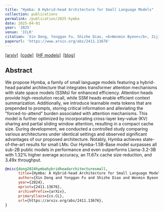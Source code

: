 ```yaml
---
title: "Hymba: A Hybrid-head Architecture for Small Language Models"
collection: publications
permalink: /publication/2025-hymba
date: 2025-04-01
year: '2025'
venue: 'ICLR'
citation: 'Xin Dong, Yonggan Fu, Shizhe Diao, <b>Wonmin Byeon</b>, Zijia Chen, Ameya Sunil Mahabaleshwarkar, Shih-Yang Liu, Matthijs Van Keirsbilck, Min-Hung Chen, Yoshi Suhara, Yingyan Lin, Jan Kautz, Pavlo Molchanov <b>|</b> <i> ICLR 2025</i> '
paperurl: 'https://www.arxiv.org/abs/2411.13676'
---
```

[[arxiv]](https://www.arxiv.org/abs/2411.13676)&nbsp;
[[code]](https://github.com/NVlabs/hymba)&nbsp;
[[HF models]](https://huggingface.co/collections/nvidia/hymba-673c35516c12c4b98b5e845f)&nbsp;
[[blog]](https://developer.nvidia.com/blog/hymba-hybrid-head-architecture-boosts-small-language-model-performance/)&nbsp;
<!-- [[project page]](https://kuai-lab.github.io/cvpr2022sound/)  -->


## Abstract
We propose Hymba, a family of small language models featuring a hybrid-head parallel architecture that integrates transformer attention mechanisms with state space models (SSMs) for enhanced efficiency. Attention heads provide high-resolution recall, while SSM heads enable efficient context summarization. Additionally, we introduce learnable meta tokens that are prepended to prompts, storing critical information and alleviating the "forced-to-attend" burden associated with attention mechanisms. This model is further optimized by incorporating cross-layer key-value (KV) sharing and partial sliding window attention, resulting in a compact cache size. During development, we conducted a controlled study comparing various architectures under identical settings and observed significant advantages of our proposed architecture. Notably, Hymba achieves state-of-the-art results for small LMs: Our Hymba-1.5B-Base model surpasses all sub-2B public models in performance and even outperforms Llama-3.2-3B with 1.32% higher average accuracy, an 11.67x cache size reduction, and 3.49x throughput.


```bib
@misc{dong2024hymbahybridheadarchitecturesmall,
      title={Hymba: A Hybrid-head Architecture for Small Language Models}, 
      author={Xin Dong and Yonggan Fu and Shizhe Diao and Wonmin Byeon and Zijia Chen and Ameya Sunil Mahabaleshwarkar and Shih-Yang Liu and Matthijs Van Keirsbilck and Min-Hung Chen and Yoshi Suhara and Yingyan Lin and Jan Kautz and Pavlo Molchanov},
      year={2024},
      eprint={2411.13676},
      archivePrefix={arXiv},
      primaryClass={cs.CL},
      url={https://arxiv.org/abs/2411.13676}, 
}
```

